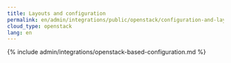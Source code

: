 ```yaml
---
title: Layouts and configuration
permalink: en/admin/integrations/public/openstack/configuration-and-layout-scheme.html
cloud_type: openstack
lang: en
---
```


{% include admin/integrations/openstack-based-configuration.md %}
